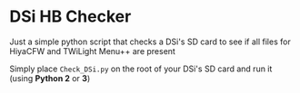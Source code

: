 # DSi HB Checker
Just a simple python script that checks a DSi's SD card to see if all files for HiyaCFW and TWiLight Menu++ are present

Simply place `Check_DSi.py` on the root of your DSi's SD card and run it (using **Python 2** or **3**)
